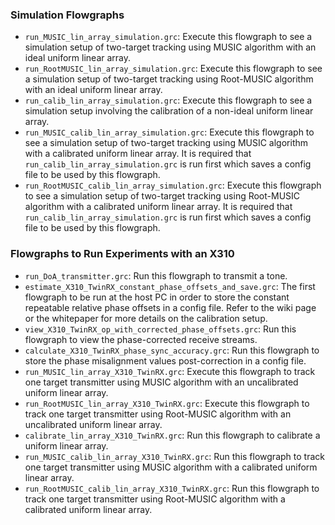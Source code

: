 ### Simulation Flowgraphs
 - `run_MUSIC_lin_array_simulation.grc`: Execute this flowgraph to see a simulation
 setup of two-target tracking using MUSIC algorithm with an ideal uniform linear array.
 - `run_RootMUSIC_lin_array_simulation.grc`: Execute this flowgraph to see a simulation
 setup of two-target tracking using Root-MUSIC algorithm with an ideal uniform linear array.
 - `run_calib_lin_array_simulation.grc`: Execute this flowgraph to see a simulation
 setup involving the calibration of a non-ideal uniform linear array.
 - `run_MUSIC_calib_lin_array_simulation.grc`: Execute this flowgraph to see a simulation
 setup of two-target tracking using MUSIC algorithm with a calibrated uniform linear array.
 It is required that `run_calib_lin_array_simulation.grc` is run first which saves a config file 
 to be used by this flowgraph.
 - `run_RootMUSIC_calib_lin_array_simulation.grc`: Execute this flowgraph to see a simulation
 setup of two-target tracking using Root-MUSIC algorithm with a calibrated uniform linear array.
 It is required that `run_calib_lin_array_simulation.grc` is run first which saves a config file 
 to be used by this flowgraph.
   
### Flowgraphs to Run Experiments with an X310
 - `run_DoA_transmitter.grc`: Run this flowgraph to transmit a tone. 
 - `estimate_X310_TwinRX_constant_phase_offsets_and_save.grc`: The first flowgraph to be run at 
 the host PC in order to store the constant repeatable relative phase offsets in a config file. 
 Refer to the wiki page or the whitepaper for more details on the calibration setup.
 - `view_X310_TwinRX_op_with_corrected_phase_offsets.grc`: Run this flowgraph to view the 
 phase-corrected receive streams. 
 - `calculate_X310_TwinRX_phase_sync_accuracy.grc`: Run this flowgraph to store the phase misalignment
 values post-correction in a config file. 
 - `run_MUSIC_lin_array_X310_TwinRX.grc`: Execute this flowgraph to track one target transmitter 
 using MUSIC algorithm with an uncalibrated uniform linear array.
 - `run_RootMUSIC_lin_array_X310_TwinRX.grc`: Execute this flowgraph to track one target transmitter 
 using Root-MUSIC algorithm with an uncalibrated uniform linear array.
 - `calibrate_lin_array_X310_TwinRX.grc`: Run this flowgraph to calibrate a uniform linear array.
 - `run_MUSIC_calib_lin_array_X310_TwinRX.grc`: Run this flowgraph to track one target transmitter 
 using MUSIC algorithm with a calibrated uniform linear array.
 - `run_RootMUSIC_calib_lin_array_X310_TwinRX.grc`: Run this flowgraph to track one target transmitter 
 using Root-MUSIC algorithm with a calibrated uniform linear array. 
